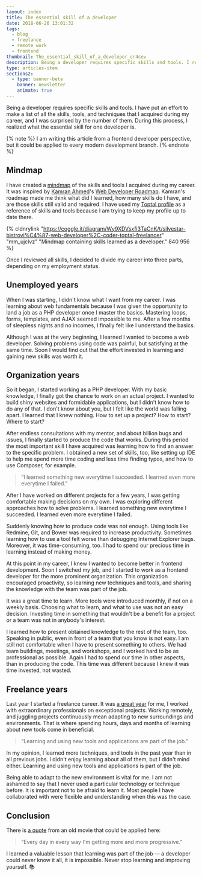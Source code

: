 ```yaml
---
layout: index
title: The essential skill of a developer
date: 2018-06-26 13:01:32
tags:
  - blog
  - freelance
  - remote work
  - frontend
thumbnail: The_essential_skill_of_a_developer_cr4cev
description: Being a developer requires specific skills and tools. I realized what the essential skill for one developer is.
type: articles-item
sections2:
  - type: banner-beta
    banner: newsletter
    animate: true
---
```


Being a developer requires specific skills and tools. I have put an effort to make a list of all the skills, tools, and techniques that I acquired during my career, and I was surprised by the number of them. During this process, I realized what the essential skill for one developer is.

<!-- more -->

{% note %}
I am writing this article from a frontend developer perspective, but it could be applied to every modern development branch.
{% endnote %}

## Mindmap

I have created a [mindmap] of the skills and tools I acquired during my career. It was inspired by [Kamran Ahmed]'s [Web Developer Roadmap]. Kamran's roadmap made me think what did I learned, how many skills do I have, and are those skills still valid and required. I have used my [Toptal profile] as a reference of skills and tools because I am trying to keep my profile up to date there.

{% cldnrylink "https://coggle.it/diagram/Wy9XDVsxfi3TaCnK/t/silvestar-bistrovi%C4%87-web-developer%2C-coder-toptal-freelancer" "mm_ujclvz" "Mindmap containing skills learned as a developer." 840 956 %}

Once I reviewed all skills, I decided to divide my career into three parts, depending on my employment status.

## Unemployed years

When I was starting, I didn't know what I want from my career. I was learning about web fundamentals because I was given the opportunity to land a job as a PHP developer once I master the basics. Mastering loops, forms, templates, and AJAX seemed impossible to me. After a few months of sleepless nights and no incomes, I finally felt like I understand the basics.

Although I was at the very beginning, I learned I wanted to become a web developer. Solving problems using code was painful, but satisfying at the same time. Soon I would find out that the effort invested in learning and gaining new skills was worth it.

## Organization years

So it began, I started working as a PHP developer. With my basic knowledge, I finally got the chance to work on an actual project. I wanted to build shiny websites and formidable applications, but I didn't know how to do any of that. I don't know about you, but I felt like the world was falling apart. I learned that I knew nothing. How to set up a project? How to start? Where to start?

After endless consultations with my mentor, and about billion bugs and issues, I finally started to produce the code that works. During this period the most important skill I have acquired was learning how to find an answer to the specific problem. I obtained a new set of skills, too, like setting up IDE to help me spend more time coding and less time finding typos, and how to use Composer, for example.

> “I learned something new everytime I succeeded. I learned even more everytime I failed.”

After I have worked on different projects for a few years, I was getting comfortable making decisions on my own. I was exploring different approaches how to solve problems. I learned something new everytime I succeeded. I learned even more everytime I failed.

Suddenly knowing how to produce code was not enough. Using tools like Redmine, Git, and Bower was required to increase productivity. Sometimes learning how to use a tool felt worse than debugging Internet Explorer bugs. Moreover, it was time-consuming, too. I had to spend our precious time in learning instead of making money.

At this point in my career, I knew I wanted to become better in frontend development. Soon I switched my job, and I started to work as a frontend developer for the more prominent organization. This organization encouraged proactivity, so learning new techniques and tools, and sharing the knowledge with the team was part of the job.

It was a great time to learn. More tools were introduced monthly, if not on a weekly basis. Choosing what to learn, and what to use was not an easy decision. Investing time in something that wouldn't be a benefit for a project or a team was not in anybody's interest.

I learned how to present obtained knowledge to the rest of the team, too. Speaking in public, even in front of a team that you know is not easy. I am still not comfortable when I have to present something to others. We had team buildings, meetings, and workshops, and I worked hard to be as professional as possible. Again I had to spend our time in other aspects, than in producing the code. This time was different because I knew it was time invested, not wasted.

## Freelance years

Last year I started a freelance career. It was [a great year] for me, I worked with extraordinary professionals on exceptional projects. Working remotely, and juggling projects continuously mean adapting to new surroundings and environments. That is where spending hours, days and months of learning about new tools come in beneficial.

> “Learning and using new tools and applications are part of the job.”

In my opinion, I learned more techniques, and tools in the past year than in all previous jobs. I didn't enjoy learning about all of them, but I didn't mind either. Learning and using new tools and applications is part of the job.

Being able to adapt to the new environment is vital for me. I am not ashamed to say that I never used a particular technology or technique before. It is important not to be afraid to learn it. Most people I have collaborated with were flexible and understanding when this was the case.

## Conclusion

There is [a quote] from an old movie that could be applied here:

> “Every day in every way I'm getting more and more progressive.”

I learned a valuable lesson that learning was part of the job — a developer could never know it all, it is impossible. Never stop learning and improving yourself. 📚

[mindmap]: https://coggle.it/diagram/Wy9XDVsxfi3TaCnK/t/silvestar-bistrovi%C4%87-web-developer%2C-coder-toptal-freelancer
[Toptal profile]: https://www.toptal.com/resume/silvestar-bistrovic#trust-nothing-but-brilliant-freelancers
[Web Developer Roadmap]: https://github.com/kamranahmedse/developer-roadmap
[Kamran Ahmed]: https://twitter.com/kamranahmedse
[a great year]: /articles/my-first-year-of-freelancing/
[Station]: https://getstation.com
[at the list of the applications and extensions]: https://apps.getstation.com/
[a quote]: https://www.youtube.com/watch?v=_X4x78j5cSk
